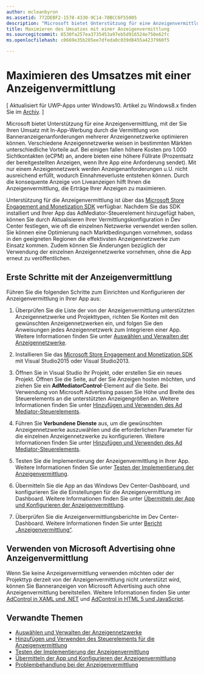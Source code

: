 ```yaml
---
author: mcleanbyron
ms.assetid: 772DEBF2-1578-4330-9C14-70BCC6F55005
description: "Microsoft bietet Unterstützung für eine Anzeigenvermittlung, mit der Sie Ihren Umsatz mit In-App-Werbung durch die Vermittlung von Banneranzeigenanforderungen mehrerer Anzeigennetzwerke optimieren können."
title: Maximieren des Umsatzes mit einer Anzeigenvermittlung
ms.sourcegitcommit: 6530fa257ea3735453a97eb5d916524e750e62fc
ms.openlocfilehash: c0669e35b285ee7dfeda0c039d8455a4237960f5

---
```


#  Maximieren des Umsatzes mit einer Anzeigenvermittlung


\[ Aktualisiert für UWP-Apps unter Windows10. Artikel zu Windows8.x finden Sie im [Archiv](http://go.microsoft.com/fwlink/p/?linkid=619132). \]

Microsoft bietet Unterstützung für eine Anzeigenvermittlung, mit der Sie Ihren Umsatz mit In-App-Werbung durch die Vermittlung von Banneranzeigenanforderungen mehrerer Anzeigennetzwerke optimieren können. Verschiedene Anzeigennetzwerke weisen in bestimmten Märkten unterschiedliche Vorteile auf. Bei einigen fallen höhere Kosten pro 1.000 Sichtkontakten (eCPM) an, andere bieten eine höhere Füllrate (Prozentsatz der bereitgestellten Anzeigen, wenn Ihre App eine Anforderung sendet). Mit nur einem Anzeigennetzwerk werden Anzeigenanforderungen u.U. nicht ausreichend erfüllt, wodurch Einnahmeverluste entstehen können. Durch die konsequente Anzeige von Liveanzeigen hilft Ihnen die Anzeigenvermittlung, die Erträge Ihrer Anzeigen zu maximieren.

Unterstützung für die Anzeigenvermittlung ist über das [Microsoft Store Engagement and Monetization SDK](http://aka.ms/store-em-sdk) verfügbar. Nachdem Sie das SDK installiert und Ihrer App das AdMediator-Steuerelement hinzugefügt haben, können Sie durch Aktualisieren Ihrer Vermittlungskonfiguration in Dev Center festlegen, wie oft die einzelnen Netzwerke verwendet werden sollen. Sie können eine Optimierung nach Marktbedingungen vornehmen, sodass in den geeigneten Regionen die effektivsten Anzeigennetzwerke zum Einsatz kommen. Zudem können Sie Änderungen bezüglich der Verwendung der einzelnen Anzeigennetzwerke vornehmen, ohne die App erneut zu veröffentlichen.

## Erste Schritte mit der Anzeigenvermittlung


Führen Sie die folgenden Schritte zum Einrichten und Konfigurieren der Anzeigenvermittlung in Ihrer App aus:

1.  Überprüfen Sie die Liste der von der Anzeigenvermittlung unterstützten Anzeigennetzwerke und Projekttypen, richten Sie Konten mit den gewünschten Anzeigennetzwerken ein, und folgen Sie den Anweisungen jedes Anzeigennetzwerk zum Integrieren einer App. Weitere Informationen finden Sie unter [Auswählen und Verwalten der Anzeigennetzwerke](select-and-manage-your-ad-networks.md).

2.  Installieren Sie das [Microsoft Store Engagement and Monetization SDK](http://aka.ms/store-em-sdk) mit Visual Studio2015 oder Visual Studio2013.

3.  Öffnen Sie in Visual Studio Ihr Projekt, oder erstellen Sie ein neues Projekt. Öffnen Sie die Seite, auf der Sie Anzeigen hosten möchten, und ziehen Sie ein **AdMediatorControl**-Element auf die Seite. Bei Verwendung von Microsoft Advertising passen Sie Höhe und Breite des Steuerelements an die unterstützten Anzeigengrößen an. Weitere Informationen finden Sie unter [Hinzufügen und Verwenden des Ad Mediator-Steuerelements](add-and-use-the-ad-mediator-control.md).

4.  Führen Sie **Verbundene Dienste** aus, um die gewünschten Anzeigennetzwerke auszuwählen und die erforderlichen Parameter für die einzelnen Anzeigennetzwerke zu konfigurieren. Weitere Informationen finden Sie unter [Hinzufügen und Verwenden des Ad Mediator-Steuerelements](add-and-use-the-ad-mediator-control.md).

5.  Testen Sie die Implementierung der Anzeigenvermittlung in Ihrer App. Weitere Informationen finden Sie unter [Testen der Implementierung der Anzeigenvermittlung](test-your-ad-mediation-implementation.md).

6.  Übermitteln Sie die App an das Windows Dev Center-Dashboard, und konfigurieren Sie die Einstellungen für die Anzeigenvermittlung im Dashboard. Weitere Informationen finden Sie unter [Übermitteln der App und Konfigurieren der Anzeigenvermittlung](submit-your-app-and-configure-ad-mediation.md).

7.  Überprüfen Sie die Anzeigenvermittlungsberichte im Dev Center-Dashboard. Weitere Informationen finden Sie unter [Bericht „Anzeigenvermittlung“](https://msdn.microsoft.com/library/windows/apps/mt148521).

## Verwenden von Microsoft Advertising ohne Anzeigenvermittlung


Wenn Sie keine Anzeigenvermittlung verwenden möchten oder der Projekttyp derzeit von der Anzeigenvermittlung nicht unterstützt wird, können Sie Banneranzeigen von Microsoft Advertising auch ohne Anzeigenvermittlung bereitstellen. Weitere Informationen finden Sie unter [AdControl in XAML und .NET](https://msdn.microsoft.com/library/mt313186.aspx) und [AdControl in HTML 5 und JavaScript](https://msdn.microsoft.com/library/mt313130.aspx).

## Verwandte Themen

* [Auswählen und Verwalten der Anzeigennetzwerke](select-and-manage-your-ad-networks.md)
* [Hinzufügen und Verwenden des Steuerelements für die Anzeigenvermittlung](add-and-use-the-ad-mediator-control.md)
* [Testen der Implementierung der Anzeigenvermittlung](test-your-ad-mediation-implementation.md)
* [Übermitteln der App und Konfigurieren der Anzeigenvermittlung](submit-your-app-and-configure-ad-mediation.md)
* [Problembehandlung bei der Anzeigenvermittlung](troubleshoot-ad-mediation.md)
 

 



<!--HONumber=Jun16_HO4-->


